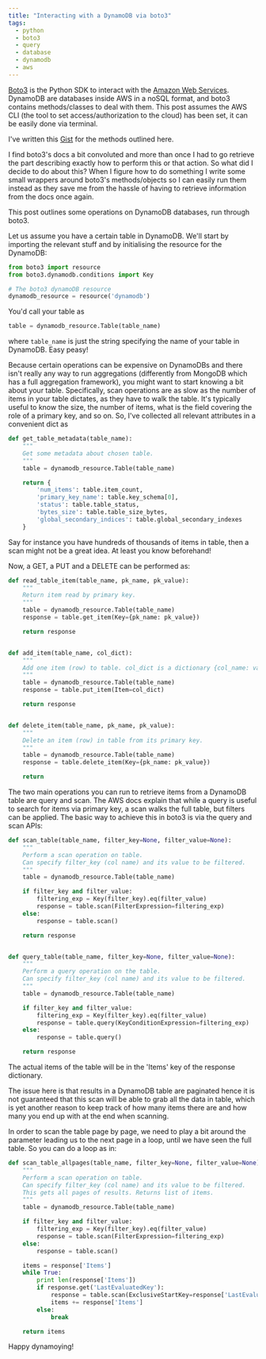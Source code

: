 ```yaml
---
title: "Interacting with a DynamoDB via boto3"
tags:
  - python
  - boto3
  - query
  - database
  - dynamodb
  - aws
---
```


[Boto3](http://boto3.readthedocs.io/en/latest/) is the Python SDK to interact with the [Amazon Web Services](https://aws.amazon.com). DynamoDB are databases inside AWS in a noSQL format, and boto3 contains methods/classes to deal with them. This post assumes the AWS CLI (the tool to set access/authorization to the cloud) has been set, it can be easily done via terminal.

I've written this [Gist](https://gist.github.com/martinapugliese/cae86eb68f5aab59e87332725935fd5f) for the methods outlined here.

I find boto3's docs a bit convoluted and more than once I had to go retrieve the part describing exactly how to perform this or that action. So what did I decide to do about this? When I figure how to do something I write some small wrappers around boto3's methods/objects so I can easily run them instead as they save me from the hassle of having to retrieve information from the docs once again.

This post outlines some operations on DynamoDB databases, run through boto3.

Let us assume you have a certain table in DynamoDB. We'll start by importing the relevant stuff and by initialising the resource for the DynamoDB:

```py
from boto3 import resource
from boto3.dynamodb.conditions import Key

# The boto3 dynamoDB resource
dynamodb_resource = resource('dynamodb')
```

You'd call your table as

```py
table = dynamodb_resource.Table(table_name)
```

where `table_name` is just the string specifying the name of your table in DynamoDB. Easy peasy!

Because certain operations can be expensive on DynamoDBs and there isn't really any way to run aggregations (differently from MongoDB which has a full aggregation framework), you might want to start knowing a bit about your table. Specifically, scan operations are as slow as the number of items in your table dictates, as they have to walk the table. It's typically useful to know the size, the number of items, what is the field covering the role of a primary key, and so on. So, I've collected all relevant attributes in a convenient dict as

```py
def get_table_metadata(table_name):
    """
    Get some metadata about chosen table.
    """
    table = dynamodb_resource.Table(table_name)

    return {
        'num_items': table.item_count,
        'primary_key_name': table.key_schema[0],
        'status': table.table_status,
        'bytes_size': table.table_size_bytes,
        'global_secondary_indices': table.global_secondary_indexes
    }
```

Say for instance you have hundreds of thousands of items in table, then a scan might not be a great idea. At least you know beforehand!

Now, a GET, a PUT and a DELETE can be performed as:

```py
def read_table_item(table_name, pk_name, pk_value):
    """
    Return item read by primary key.
    """
    table = dynamodb_resource.Table(table_name)
    response = table.get_item(Key={pk_name: pk_value})

    return response


def add_item(table_name, col_dict):
    """
    Add one item (row) to table. col_dict is a dictionary {col_name: value}.
    """
    table = dynamodb_resource.Table(table_name)
    response = table.put_item(Item=col_dict)

    return response


def delete_item(table_name, pk_name, pk_value):
    """
    Delete an item (row) in table from its primary key.
    """
    table = dynamodb_resource.Table(table_name)
    response = table.delete_item(Key={pk_name: pk_value})

    return
```

The two main operations you can run to retrieve items from a DynamoDB table are query and scan. The AWS docs explain that while a query is useful to search for items via primary key, a scan walks the full table, but filters can be applied. The basic way to achieve this in boto3 is via the query and scan APIs:

```py
def scan_table(table_name, filter_key=None, filter_value=None):
    """
    Perform a scan operation on table.
    Can specify filter_key (col name) and its value to be filtered.
    """
    table = dynamodb_resource.Table(table_name)

    if filter_key and filter_value:
        filtering_exp = Key(filter_key).eq(filter_value)
        response = table.scan(FilterExpression=filtering_exp)
    else:
        response = table.scan()

    return response


def query_table(table_name, filter_key=None, filter_value=None):
    """
    Perform a query operation on the table. 
    Can specify filter_key (col name) and its value to be filtered.
    """
    table = dynamodb_resource.Table(table_name)

    if filter_key and filter_value:
        filtering_exp = Key(filter_key).eq(filter_value)
        response = table.query(KeyConditionExpression=filtering_exp)
    else:
        response = table.query()

    return response
```

The actual items of the table will be in the 'Items' key of the response dictionary.

The issue here is that results in a DynamoDB table are paginated hence it is not guaranteed that this scan will be able to grab all the data in table, which is yet another reason to keep track of how many items there are and how many you end up with at the end when scanning.

In order to scan the table page by page, we need to play a bit around the parameter leading us to the next page in a loop, until we have seen the full table. So you can do a loop as in:

```py
def scan_table_allpages(table_name, filter_key=None, filter_value=None):
    """
    Perform a scan operation on table. 
    Can specify filter_key (col name) and its value to be filtered. 
    This gets all pages of results. Returns list of items.
    """
    table = dynamodb_resource.Table(table_name)

    if filter_key and filter_value:
        filtering_exp = Key(filter_key).eq(filter_value)
        response = table.scan(FilterExpression=filtering_exp)
    else:
        response = table.scan()

    items = response['Items']
    while True:
        print len(response['Items'])
        if response.get('LastEvaluatedKey'):
            response = table.scan(ExclusiveStartKey=response['LastEvaluatedKey'])
            items += response['Items']
        else:
            break

    return items
```

Happy dynamoying!
